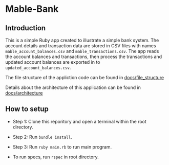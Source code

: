 # Mable-Bank

## Introduction

This is a simple Ruby app created to illustrate a simple bank system.
The account details and transaction data are stored in CSV files with names `mable_account_balances.csv` and `mable_transactions.csv`.
The app reads the account balances and transactions, then process the transactions and updated account balances are exported in to `updated_account_balances.csv`.

The file structure of the appliction code can be found in [docs/file_structure](docs/file_structure.md)

Details about the architecture of this application can be found in [docs/architecture](docs/architecture.md)

## How to setup

- Step 1: Clone this reporitory and open a terminal within the root directory.
- Step 2: Run `bundle install`.
- Step 3: Run `ruby main.rb` to run main program.

- To run specs, run `rspec` in root directory.
